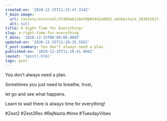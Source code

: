 ```yaml
---
created-on: '2020-12-15T11:15:47.314Z'
f_main-image:
  url: /assets/external/5fd89a61c0ef8b85442a0bb5_adobestock_283015627.jpeg
  alt: null
title: A Right Time for Everything!
slug: a-right-time-for-everything
f_date: '2020-12-15T00:00:00.000Z'
updated-on: '2020-12-15T11:20:35.556Z'
f_post-summary: You don’t always need a plan.
published-on: '2020-12-15T11:20:41.906Z'
layout: '[post].html'
tags: post
---
```


You don’t always need a plan.

Sometimes you just need to breathe, trust,

let go and see what happens.

Learn to wait there is always time for everything!

#Zest2 #Zest2Rec #RajNasta #time #TuesdayVibes

‍
